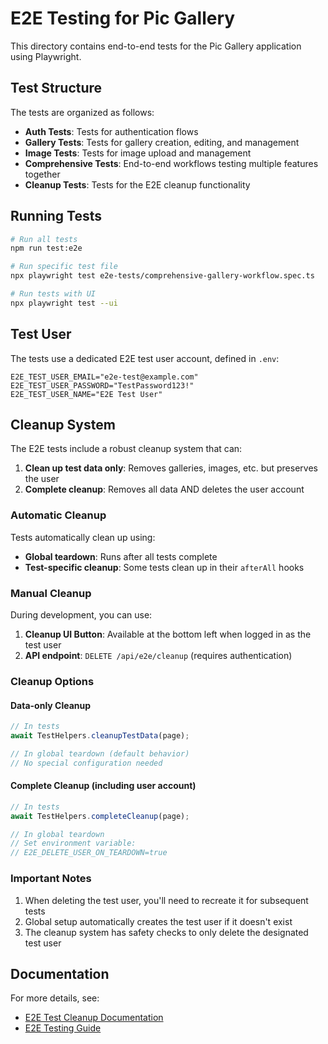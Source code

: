 # E2E Testing for Pic Gallery

This directory contains end-to-end tests for the Pic Gallery application using Playwright.

## Test Structure

The tests are organized as follows:

- **Auth Tests**: Tests for authentication flows
- **Gallery Tests**: Tests for gallery creation, editing, and management
- **Image Tests**: Tests for image upload and management
- **Comprehensive Tests**: End-to-end workflows testing multiple features together
- **Cleanup Tests**: Tests for the E2E cleanup functionality

## Running Tests

```bash
# Run all tests
npm run test:e2e

# Run specific test file
npx playwright test e2e-tests/comprehensive-gallery-workflow.spec.ts

# Run tests with UI
npx playwright test --ui
```

## Test User

The tests use a dedicated E2E test user account, defined in `.env`:

```
E2E_TEST_USER_EMAIL="e2e-test@example.com"
E2E_TEST_USER_PASSWORD="TestPassword123!"
E2E_TEST_USER_NAME="E2E Test User"
```

## Cleanup System

The E2E tests include a robust cleanup system that can:

1. **Clean up test data only**: Removes galleries, images, etc. but preserves the user
2. **Complete cleanup**: Removes all data AND deletes the user account

### Automatic Cleanup

Tests automatically clean up using:

- **Global teardown**: Runs after all tests complete
- **Test-specific cleanup**: Some tests clean up in their `afterAll` hooks

### Manual Cleanup

During development, you can use:

1. **Cleanup UI Button**: Available at the bottom left when logged in as the test user
2. **API endpoint**: `DELETE /api/e2e/cleanup` (requires authentication)

### Cleanup Options

#### Data-only Cleanup

```typescript
// In tests
await TestHelpers.cleanupTestData(page);

// In global teardown (default behavior)
// No special configuration needed
```

#### Complete Cleanup (including user account)

```typescript
// In tests
await TestHelpers.completeCleanup(page);

// In global teardown
// Set environment variable:
// E2E_DELETE_USER_ON_TEARDOWN=true
```

### Important Notes

1. When deleting the test user, you'll need to recreate it for subsequent tests
2. Global setup automatically creates the test user if it doesn't exist
3. The cleanup system has safety checks to only delete the designated test user

## Documentation

For more details, see:
- [E2E Test Cleanup Documentation](../docs/e2e-test-cleanup.md)
- [E2E Testing Guide](../docs/e2e-testing-guide.md)
